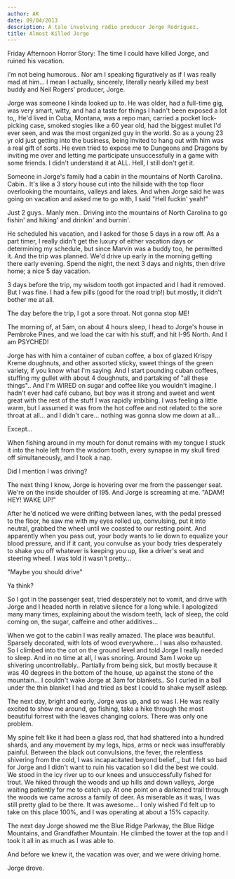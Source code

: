 ```yaml
---
author: AK
date: 09/04/2013
description: A tale involving radio producer Jorge Rodriguez.
title: Almost Killed Jorge
---
```


Friday Afternoon Horror Story: The time I could have killed Jorge, and ruined his vacation.

I'm not being humorous.. Nor am I speaking figuratively as if I was really mad at him… I mean I actually, sincerely, literally nearly killed my best buddy and Neil Rogers' producer, Jorge.

Jorge was someone I kinda looked up to. He was older, had a full-time gig, was very smart, witty, and had a taste for things I hadn't been exposed a lot to,, He'd lived in Cuba, Montana, was a repo man, carried a pocket lock-picking case, smoked stogies like a 60 year old, had the biggest mullet I'd ever seen, and was the most organized guy in the world. So as a young 23 yr old just getting into the business, being invited to hang out with him was a real gift of sorts. He even tried to expose me to Dungeons and Dragons by inviting me over and letting me participate unsuccessfully in a game with some friends. I didn't understand it at ALL. Hell, I still don't get it.

Someone in Jorge's family had a cabin in the mountains of North Carolina. Cabin.. It's like a 3 story house cut into the hillside with the top floor overlooking the mountains, valleys and lakes. And when Jorge said he was going on vacation and asked me to go with, I said "Hell fuckin' yeah!"

Just 2 guys.. Manly men.. Driving into the mountains of North Carolina to go fishin' and hiking' and drinkin' and burnin'.

He scheduled his vacation, and I asked for those 5 days in a row off. As a part timer, I really didn't get the luxury of either vacation days or determining my schedule, but since Marvin was a buddy too, he permitted it. And the trip was planned. We'd drive up early in the morning getting there early evening. Spend the night, the next 3 days and nights, then drive home; a nice 5 day vacation.

3 days before the trip, my wisdom tooth got impacted and I had it removed. But I was fine. I had a few pills (good for the road trip!) but mostly, it didn't bother me at all.

The day before the trip, I got a sore throat. Not gonna stop ME!

The morning of, at 5am, on about 4 hours sleep, I head to Jorge's house in Pembroke Pines, and we load the car with his stuff, and hit I-95 North. And I am PSYCHED!

Jorge has with him a container of cuban coffee, a box of glazed Krispy Kreme doughnuts, and other assorted sticky, sweet things of the green variety, if you know what I'm saying. And I start pounding cuban coffees, stuffing my gullet with about 4 doughnuts, and partaking of "all these things".. And I'm WIRED on sugar and coffee like you wouldn't imagine. I hadn't ever had café cubano, but boy was it strong and sweet and went great with the rest of the stuff I was rapidly imbibing. I was feeling a little warm, but I assumed it was from the hot coffee and not related to the sore throat at all… and I didn't care… nothing was gonna slow me down at all…

Except…

When fishing around in my mouth for donut remains with my tongue I stuck it into the hole left from the wisdom tooth, every synapse in my skull fired off simultaneously, and I took a nap.

Did I mention I was driving?

The next thing I know, Jorge is hovering over me from the passenger seat. We're on the inside shoulder of I95. And Jorge is screaming at me. "ADAM! HEY! WAKE UP!"

After he'd noticed we were drifting between lanes, with the pedal pressed to the floor, he saw me with my eyes rolled up, convulsing, put it into neutral, grabbed the wheel until we coasted to our resting point. And apparently when you pass out, your body wants to lie down to equalize your blood pressure, and if it cant, you convulse as your body tries desperately to shake you off whatever is keeping you up, like a driver's seat and steering wheel. I was told it wasn't pretty…

"Maybe you should drive"

Ya think?

So I got in the passenger seat, tried desperately not to vomit, and drive with Jorge and I headed north in relative silence for a long while. I apologized many many times, explaining about the wisdom teeth, lack of sleep, the cold coming on, the sugar, caffeine and other additives…

When we got to the cabin I was really amazed. The place was beautiful. Sparsely decorated, with lots of wood everywhere… I was also exhausted. So I climbed into the cot on the ground level and told Jorge I really needed to sleep. And in no time at all, I was snoring. Around 3am I woke up shivering uncontrollably.. Partially from being sick, but mostly because it was 40 degrees in the bottom of the house, up against the stone of the mountain… I couldn't wake Jorge at 3am for blankets.. So I curled in a ball under the thin blanket I had and tried as best I could to shake myself asleep.

The next day, bright and early, Jorge was up, and so was I. He was really excited to show me around, go fishing, take a hike through the most beautiful forrest with the leaves changing colors. There was only one problem.

My spine felt like it had been a glass rod, that had shattered into a hundred shards, and any movement by my legs, hips, arms or neck was insufferably painful. Between the black out convulsions, the fever, the relentless shivering from the cold, I was incapacitated beyond belief.,, but I felt so bad for Jorge and I didn't want to ruin his vacation so I did the best we could. We stood in the icy river up to our knees and unsuccessfully fished for trout. We hiked through the woods and up hills and down valleys, Jorge waiting patiently for me to catch up. At one point on a darkened trail through the woods we came across a family of deer. As miserable as it was, I was still pretty glad to be there. It was awesome… I only wished I'd felt up to take on this place 100%, and I was operating at about a 15% capacity.

The next day Jorge showed me the Blue Ridge Parkway, the Blue Ridge Mountains, and Grandfather Mountain. He climbed the tower at the top and I took it all in as much as I was able to.

And before we knew it, the vacation was over, and we were driving home.

Jorge drove.
